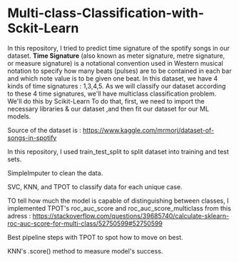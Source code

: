 # Multi-class-Classification-with-Sckit-Learn
In this repository, I tried to predict time signature of the spotify songs in our dataset. 
**Time Signature** (also known as meter signature, metre signature, or measure signature) is a notational convention used in Western musical notation to specify how many beats (pulses) are to be contained in each bar and which note value is to be given one beat. 
In this dataset, we have 4 kinds of time signatures : 1,3,4,5. As we will classify our dataset according to these 4 time signatures, we'll have multiclass classification problem. 
We'll do this by Scikit-Learn 
To do that, first, we need to import the necessary libraries & our dataset ,and then fit our dataset for our ML models.

Source of the dataset is : https://www.kaggle.com/mrmorj/dataset-of-songs-in-spotify

In this repository, I used train_test_split to split dataset into training and test sets.

SimpleImputer to clean the data.

SVC, KNN, and TPOT to classify data for each unique case.

TO tell how much the model is capable of distinguishing between classes, I implemented TPOT's roc_auc_score and roc_auc_score_multiclass from this adress : https://stackoverflow.com/questions/39685740/calculate-sklearn-roc-auc-score-for-multi-class/52750599#52750599

Best pipeline steps with TPOT to spot how to move on best.

KNN's .score() method to measure model's success.
